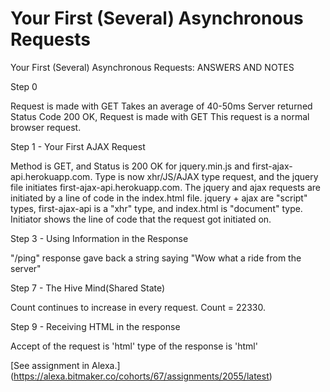 # Your First (Several) Asynchronous Requests
Your First (Several) Asynchronous Requests: ANSWERS AND NOTES

Step 0

Request is made with GET
Takes an average of 40-50ms
Server returned Status Code 200 OK,
Request is made with GET
This request is a normal browser request.


Step 1 - Your First AJAX Request

Method is GET, and Status is 200 OK for jquery.min.js and first-ajax-api.herokuapp.com.
Type is now xhr/JS/AJAX type request, and the jquery file initiates first-ajax-api.herokuapp.com. The jquery and ajax requests are initiated by a line of code in the index.html file.
jquery + ajax are "script" types, first-ajax-api is a "xhr" type, and index.html is "document" type.
Initiator shows the line of code that the request got initiated on.

Step 3 - Using Information in the Response

"/ping" response gave back a string saying "Wow what a ride from the server"

Step 7 - The Hive Mind(Shared State)

Count continues to increase in every request.
Count = 22330.

Step 9 - Receiving HTML in the response

Accept of the request is 'html'
type of the response is 'html'

[See assignment in Alexa.]
 (https://alexa.bitmaker.co/cohorts/67/assignments/2055/latest)
